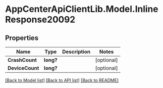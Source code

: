 # AppCenterApiClientLib.Model.InlineResponse20092
## Properties

Name | Type | Description | Notes
------------ | ------------- | ------------- | -------------
**CrashCount** | **long?** |  | [optional] 
**DeviceCount** | **long?** |  | [optional] 

[[Back to Model list]](../README.md#documentation-for-models) [[Back to API list]](../README.md#documentation-for-api-endpoints) [[Back to README]](../README.md)

